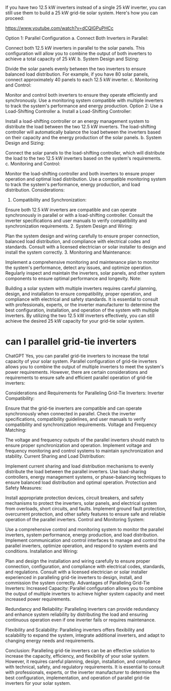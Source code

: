 If you have two 12.5 kW inverters instead of a single 25 kW inverter, you can still use them to build a 25 kW grid-tie solar system. Here's how you can proceed:

https://www.youtube.com/watch?v=dCQIGPuPHCc

Option 1: Parallel Configuration
a. Connect Both Inverters in Parallel:

Connect both 12.5 kW inverters in parallel to the solar panels. This configuration will allow you to combine the output of both inverters to achieve a total capacity of 25 kW.
b. System Design and Sizing:

Divide the solar panels evenly between the two inverters to ensure balanced load distribution.
For example, if you have 80 solar panels, connect approximately 40 panels to each 12.5 kW inverter.
c. Monitoring and Control:

Monitor and control both inverters to ensure they operate efficiently and synchronously.
Use a monitoring system compatible with multiple inverters to track the system's performance and energy production.
Option 2: Use a Load-Shifting Controller
a. Install a Load-Shifting Controller:

Install a load-shifting controller or an energy management system to distribute the load between the two 12.5 kW inverters.
The load-shifting controller will automatically balance the load between the inverters based on their capacity and the energy production of the solar panels.
b. System Design and Sizing:

Connect the solar panels to the load-shifting controller, which will distribute the load to the two 12.5 kW inverters based on the system's requirements.
c. Monitoring and Control:

Monitor the load-shifting controller and both inverters to ensure proper operation and optimal load distribution.
Use a compatible monitoring system to track the system's performance, energy production, and load distribution.
Considerations:
1. Compatibility and Synchronization:

Ensure both 12.5 kW inverters are compatible and can operate synchronously in parallel or with a load-shifting controller.
Consult the inverter specifications and user manuals to verify compatibility and synchronization requirements.
2. System Design and Wiring:

Plan the system design and wiring carefully to ensure proper connection, balanced load distribution, and compliance with electrical codes and standards.
Consult with a licensed electrician or solar installer to design and install the system correctly.
3. Monitoring and Maintenance:

Implement a comprehensive monitoring and maintenance plan to monitor the system's performance, detect any issues, and optimize operation.
Regularly inspect and maintain the inverters, solar panels, and other system components to ensure optimal performance and longevity.
Note:

Building a solar system with multiple inverters requires careful planning, design, and installation to ensure compatibility, proper operation, and compliance with electrical and safety standards.
It is essential to consult with professionals, experts, or the inverter manufacturer to determine the best configuration, installation, and operation of the system with multiple inverters.
By utilizing the two 12.5 kW inverters effectively, you can still achieve the desired 25 kW capacity for your grid-tie solar system.

# can I parallel grid-tie inverters
ChatGPT
Yes, you can parallel grid-tie inverters to increase the total capacity of your solar system. Parallel configuration of grid-tie inverters allows you to combine the output of multiple inverters to meet the system's power requirements. However, there are certain considerations and requirements to ensure safe and efficient parallel operation of grid-tie inverters:

Considerations and Requirements for Paralleling Grid-Tie Inverters:
Inverter Compatibility:

Ensure that the grid-tie inverters are compatible and can operate synchronously when connected in parallel.
Check the inverter specifications, compatibility guidelines, and user manuals to verify compatibility and synchronization requirements.
Voltage and Frequency Matching:

The voltage and frequency outputs of the parallel inverters should match to ensure proper synchronization and operation.
Implement voltage and frequency monitoring and control systems to maintain synchronization and stability.
Current Sharing and Load Distribution:

Implement current sharing and load distribution mechanisms to evenly distribute the load between the parallel inverters.
Use load-sharing controllers, energy management systems, or phase-balancing techniques to ensure balanced load distribution and optimal operation.
Protection and Safety Measures:

Install appropriate protection devices, circuit breakers, and safety mechanisms to protect the inverters, solar panels, and electrical system from overloads, short circuits, and faults.
Implement ground fault protection, overcurrent protection, and other safety features to ensure safe and reliable operation of the parallel inverters.
Control and Monitoring System:

Use a comprehensive control and monitoring system to monitor the parallel inverters, system performance, energy production, and load distribution.
Implement communication and control interfaces to manage and control the parallel inverters, optimize operation, and respond to system events and conditions.
Installation and Wiring:

Plan and design the installation and wiring carefully to ensure proper connection, configuration, and compliance with electrical codes, standards, and regulations.
Consult with a licensed electrician or solar installer experienced in paralleling grid-tie inverters to design, install, and commission the system correctly.
Advantages of Paralleling Grid-Tie Inverters:
Increased Capacity: Parallel configuration allows you to combine the output of multiple inverters to achieve higher system capacity and meet increased power requirements.

Redundancy and Reliability: Paralleling inverters can provide redundancy and enhance system reliability by distributing the load and ensuring continuous operation even if one inverter fails or requires maintenance.

Flexibility and Scalability: Paralleling inverters offers flexibility and scalability to expand the system, integrate additional inverters, and adapt to changing energy needs and requirements.

Conclusion:
Paralleling grid-tie inverters can be an effective solution to increase the capacity, efficiency, and flexibility of your solar system. However, it requires careful planning, design, installation, and compliance with technical, safety, and regulatory requirements. It is essential to consult with professionals, experts, or the inverter manufacturer to determine the best configuration, implementation, and operation of parallel grid-tie inverters for your solar system.